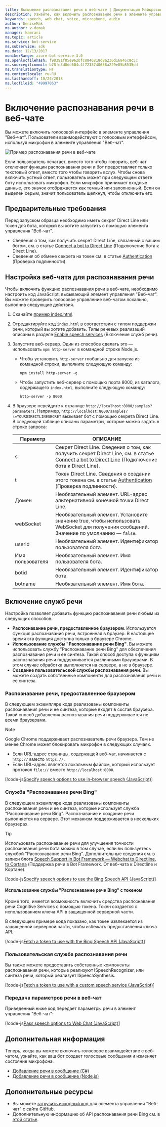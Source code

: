 ```yaml
---
title: Включение распознавания речи в веб-чате | Документация Майкрософт
description: Узнайте, как включить распознавание речи в элементе управления "Веб-чат" для бота, подключенного к каналу "Веб-чат".
keywords: speech, web chat, voice, microphone, audio
author: DeniseMak
ms.author: v-demak
manager: kamrani
ms.topic: article
ms.service: bot-service
ms.subservice: sdk
ms.date: 12/13/2017
monikerRange: azure-bot-service-3.0
ms.openlocfilehash: f98391f05e962bfc8846818d8a236d16846c8c5c
ms.sourcegitcommit: b78fe3d8dd604c4f7233740658a229e85b8535dd
ms.translationtype: HT
ms.contentlocale: ru-RU
ms.lasthandoff: 10/24/2018
ms.locfileid: "49997063"
---
```

# <a name="enable-speech-in-web-chat"></a>Включение распознавания речи в веб-чате
Вы можете включить голосовой интерфейс в элементе управления "Веб-чат". Пользователи взаимодействуют с голосовым интерфейсом, используя микрофон в элементе управления "Веб-чат".

![Пример распознавания речи в веб-чате](~/media/bot-service-channel-webchat/webchat-sample-speech.png)

Если пользователь печатает, вместо того чтобы говорить, веб-чат отключает функции распознавания речи и бот предоставляет только текстовый ответ, вместо того чтобы говорить вслух. Чтобы снова включить устный ответ, пользователь может при следующем ответе боту использовать микрофон. Если микрофон принимает входные данные, его значок отображается как темный или заполненный. Если он выделен серым, значит пользователь щелкнул, чтобы отключить его.

## <a name="prerequisites"></a>Предварительные требования

  Перед запуском образца необходимо иметь секрет Direct Line или токен для бота, который вы хотите запустить с помощью элемента управления "Веб-чат". 
  * Сведения о том, как получить секрет Direct Line, связанный с вашим ботом, см. в статье [Connect a bot to Direct Line](bot-service-channel-connect-directline.md) (Подключение бота к Direct Line).
  * Сведения об обмене секрета на токен см. в статье [Authentication](rest-api/bot-framework-rest-direct-line-3-0-authentication.md) (Проверка подлинности).

## <a name="customizing-web-chat-for-speech"></a>Настройка веб-чата для распознавания речи
Чтобы включить функцию распознавания речи в веб-чате, необходимо настроить код JavaScript, вызывающий элемент управления "Веб-чат". Вы можете проверить голосовое управление веб-чатом локально, выполнив следующие действия.

1. Скачайте [пример index.html](https://aka.ms/web-chat-speech-sample). <!-- this aka.ms link needs to be updated if the sample location changes -->
2. Отредактируйте код `index.html` в соответствии с типом поддержки речи, который вы хотите добавить. Типы речевых реализаций описаны в разделе [Enable speech services](#enable-speech-services) (Включение служб речи). 
3. Запустите веб-сервер. Один из способов сделать это — использовать `npm http-server` в командной строке Node.js.

   * Чтобы установить `http-server` глобально для запуска из командной строки, выполните следующую команду:

     ```
     npm install http-server -g
     ```

   * Чтобы запустить веб-сервер с помощью порта 8000, из каталога, содержащего `index.html`, выполните следующую команду:

     ```
     http-server -p 8000
     ```
4. В браузере перейдите к странице `http://localhost:8000/samples?parameters`. Например, `http://localhost:8000/samples?s=YOURDIRECTLINESECRET` вызывает бот с помощью секрета Direct Line. В следующей таблице описаны параметры, которые можно задать в строке запроса:

   | Параметр | ОПИСАНИЕ |
   |-----------|-------------|
   | s | Секрет Direct Line. Сведения о том, как получить секрет Direct Line, см. в статье [Connect a bot to Direct Line](bot-service-channel-connect-directline.md) (Подключение бота к Direct Line). |
   | t | Токен Direct Line. Сведения о создании этого токена см. в статье [Authentication](rest-api/bot-framework-rest-direct-line-3-0-authentication.md) (Проверка подлинности). |
   | Домен | Необязательный элемент. URL-адрес альтернативной конечной точки Direct Line.  |
   | webSocket | Необязательный элемент. Установите значение true, чтобы использовать WebSocket для получения сообщений. Значение по умолчанию — `false`. |
   | userid | Необязательный элемент. Идентификатор пользователя бота.  |
   | Имя пользователя | Необязательный элемент. Имя пользователя бота.  |
   | botid | Необязательный элемент. Идентификатор бота. |
   | botname | Необязательный элемент. Имя бота. |


## <a name="enable-speech-services"></a>Включение служб речи
Настройка позволяет добавить функцию распознавания речи любым из следующих способов.

* **Распознавание речи, предоставленное браузером**. Используется функция распознавания речи, встроенная в браузер. В настоящее время эта функция доступна только в браузере Chrome.
* **Использование службы "Распознавание речи Bing"**. Вы можете использовать службу "Распознавание речи Bing" для обеспечения распознавания речи и ее синтеза. Такой способ доступа к функциям распознавания речи поддерживается различными браузерами. В этом случае обработка выполняется на сервере, а не в браузере.
* **Создание пользовательской службы распознавания речи**. Вы можете создать собственные компоненты для распознавания речи и ее синтеза.

### <a name="browser-provided-speech"></a>Распознавание речи, предоставленное браузером

В следующем экземпляре кода реализованы компоненты распознавания речи и ее синтеза, которые входят в состав браузера. Такой способ добавления распознавания речи поддерживается не всеми браузерами. 

> [!NOTE] 
> Google Chrome поддерживает распознаватель речи браузера. Тем не менее Chrome может блокировать микрофон в следующих случаях.
> * Если URL-адрес страницы, содержащей веб-чат, начинается с `http://` вместо `https://`.
> * Если URL-адрес является локальным файлом, который использует протокол `file://` вместо `http://localhost:8000`.

[!code-js[Specify speech options to use in-browser speech (JavaScript)](./includes/code/bot-service-channel-connect-webchat-speech.js#BrowserSpeech)]

### <a name="bing-speech-service"></a>Служба "Распознавание речи Bing"

В следующем экземпляре кода реализованы компоненты распознавания речи и ее синтеза, которые использует служба "Распознавание речи Bing". Распознавание и создание речи выполняется на сервере. Этот механизм поддерживается в нескольких браузерах. 

> [!TIP]
> Использовать распознавание речи для улучшения точности распознавания речи бота можно в том случае, если вы пользуетесь службой "Распознавание речи Bing". Дополнительные сведения см. в записи блога [Speech Support in Bot Framework — Webchat to Directline, to Cortana](https://blog.botframework.com/2017/06/26/Speech-To-Text) (Поддержка речи в Bot Framework. От веб-чата к Directline и Кортане).

[!code-js[Specify speech options to use the Bing Speech API (JavaScript)](./includes/code/bot-service-channel-connect-webchat-speech.js#BingSpeech)]

#### <a name="use-the-bing-speech-service-with-a-token"></a>Использование службы "Распознавание речи Bing" с токеном

Кроме того, имеется возможность включить средства распознавания речи Cognitive Services с помощью токена. Токен создается с использованием ключа API в защищенной серверной части.

В следующем примере кода показано, как токен извлекается из защищенной серверной части, чтобы избежать предоставления ключа API.

[!code-js[Fetch a token to use with the Bing Speech API (JavaScript)](./includes/code/bot-service-channel-connect-webchat-speech.js#FetchToken)]

### <a name="custom-speech-service"></a>Пользовательская служба распознавания речи

Вы также можете предоставить собственные компоненты распознавания речи, которые реализуют ISpeechRecognizer, или синтеза речи, который реализует ISpeechSynthesis. 

[!code-js[Fetch a token to use with a custom speech service (JavaScript)](./includes/code/bot-service-channel-connect-webchat-speech.js#CustomSpeechService)]

### <a name="pass-the-speech-options-to-web-chat"></a>Передача параметров речи в веб-чат

Приведенный ниже код передает параметры речи в элемент управления "Веб-чат":

[!code-js[Pass speech options to Web Chat (JavaScript)](./includes/code/bot-service-channel-connect-webchat-speech.js#PassSpeechOptionsToWebChat)]

## <a name="next-steps"></a>Дополнительная информация
Теперь, когда вы можете включить голосовое взаимодействие с веб-чатом, узнайте, как ваш бот создает голосовые сообщения и изменяет состояние микрофона.
* [Добавление речи в сообщение (C#)](dotnet/bot-builder-dotnet-text-to-speech.md)
* [Добавление речи в сообщение (Node.js)](nodejs/bot-builder-nodejs-text-to-speech.md)

## <a name="additional-resources"></a>Дополнительные ресурсы

* Вы можете [загрузить исходный код](https://github.com/Microsoft/BotFramework-WebChat) для элемента управления "Веб-чат" с сайта GitHub.
* Дополнительную информацию об API распознавания речи Bing см. в [этой статье](https://docs.microsoft.com/azure/cognitive-services/speech/home).

